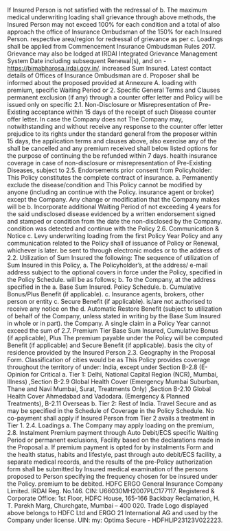 If Insured Person is not satisfied with the redressal of b. The maximum medical underwriting loading shall
grievance through above methods, the Insured Person may not exceed 100% for each condition and a total of
also approach the office of Insurance Ombudsman of the 150% for each Insured Person.
respective area/region for redressal of grievance as per
c. Loadings shall be applied from Commencement
Insurance Ombudsman Rules 2017. Grievance may also be
lodged at IRDAI Integrated Grievance Management System Date including subsequent Renewal(s), and on
-https://bimabharosa.irdai.gov.in/. increased Sum Insured.
Latest contact details of Offices of Insurance Ombudsman are d. Proposer shall be informed about the proposed
provided at Annexure A. loading with premium, specific Waiting Period or
2. Specific General Terms and Clauses permanent exclusion (if any) through a counter
offer letter and Policy will be issued only on specific
2.1. Non-Disclosure or Misrepresentation of Pre-Existing
acceptance within 15 days of the receipt of such
Disease
counter offer letter. In case the Company does not
The Company may, notwithstanding and without
receive any response to the counter offer letter
prejudice to its rights under the standard general
from the proposer within 15 days, the application
terms and clauses above, also exercise any of the
shall be cancelled and any premium received shall
below listed options for the purpose of continuing the
be refunded within 7 days.
health insurance coverage in case of non-disclosure or
misrepresentation of Pre-Existing Diseases, subject to 2.5. Endorsements
prior consent from Policyholder: This Policy constitutes the complete contract of insurance.
a. Permanently exclude the disease/condition and This Policy cannot be modified by anyone (including an
continue with the Policy. insurance agent or broker) except the Company. Any
change or modification that the Company makes will be
b. Incorporate additional Waiting Period of not
exceeding 4 years for the said undisclosed disease evidenced by a written endorsement signed and stamped
or condition from the date the non-disclosed by the Company.
condition was detected and continue with the Policy 2.6. Communication & Notice
c. Levy underwriting loading from the first Policy Year Policy and any communication related to the Policy shall
of issuance of Policy or Renewal, whichever is later. be sent to through electronic modes or to the address of
2.2. Utilization of Sum Insured the following:
The sequence of utilization of Sum Insured in this Policy, a. The Policyholder’s, at the address/ e-mail address
subject to the optional covers in force under the Policy, specified in the Policy Schedule.
will be as follows;
b. To the Company, at the address specified in the
a. Base Sum Insured. Policy Schedule.
b. Cumulative Bonus/Plus Benefit (if applicable). c. Insurance agents, brokers, other person or entity
c. Secure Benefit (if applicable). is/are not authorised to receive any notice on the
d. Automatic Restore Benefit (subject to utilization of behalf of the Company, unless stated in writing by
the Base Sum Insured in whole or in part). the Company.
A single claim in a Policy Year cannot exceed the sum of 2.7. Premium Tier
Base Sum Insured, Cumulative Bonus (if applicable), Plus The premium payable under the Policy will be computed
Benefit (if applicable) and Secure Benefit (if applicable). basis the city of residence provided by the Insured Person
2.3. Geography in the Proposal Form. Classification of cities would be as
This Policy provides coverage throughout the territory of under:
India, except under Section B-2.8 (E-Opinion for Critical a. Tier 1: Delhi, National Capital Region (NCR), Mumbai,
Illness) ,Section B-2.9 Global Health Cover (Emergency Mumbai Suburban, Thane and Navi Mumbai, Surat,
Treatments Only) ,Section B-2.10 Global Health Cover Ahmedabad and Vadodara.
(Emergency & Planned Treatments), B-2.11 Overseas
b. Tier 2: Rest of India.
Travel Secure and as may be specified in the Schedule
of Coverage in the Policy Schedule. No co-payment shall apply if Insured Person from Tier 2
avails a treatment in Tier 1.
2.4. Loadings
a. The Company may apply loading on the premium, 2.8. Instalment Premium payment through Auto Debit/ECS
specific Waiting Period or permanent exclusions, Facility
based on the declarations made in the Proposal a. If premium payment is opted for by instalments
Form and the health status, habits and lifestyle, past through auto debit/ECS facility, a separate
medical records, and the results of the pre-Policy authorization form shall be submitted by Insured
medical examination of the persons proposed to Person specifying the frequency chosen for
be insured under the Policy. premium to be debited.
HDFC ERGO General Insurance Company Limited. IRDAI Reg. No.146. CIN: U66030MH2007PLC177117. Registered & Corporate Office: 1st Floor, HDFC
House, 165-166 Backbay Reclamation, H. T. Parekh Marg, Churchgate, Mumbai – 400 020. Trade Logo displayed above belongs to HDFC Ltd and ERGO 21
International AG and used by the Company under license. UIN: my: Optima Secure - HDFHLIP23123V022223.